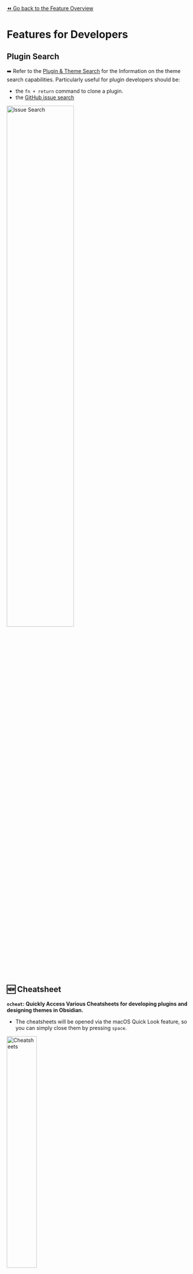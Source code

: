 [⏪ Go back to the Feature Overview](https://github.com/chrisgrieser/shimmering-obsidian/blob/main/README.md#feature-overview)

# Features for Developers

## Plugin Search
➡️ Refer to the [Plugin & Theme Search](documentation/Plugin%20and%20Theme%20Search.md#Plugins) for the Information on the theme search capabilities. Particularly useful for plugin developers should be:
- the `fn + return` command to clone a plugin.
- the [GitHub issue search](documentation/Plugin%20and%20Theme%20Search.md#%F0%9F%86%95-Searching-GitHub-Issues)

<img src="https://user-images.githubusercontent.com/73286100/139559362-747b0c57-c29b-45b5-bc62-4ab53c0718c5.gif" alt="Issue Search" width=60%>

## 🆕 Cheatsheet
**`ocheat`: Quickly Access Various Cheatsheets for developing plugins and designing themes in Obsidian.**
- The cheatsheets will be opened via the macOS Quick Look feature, so you can simply close them by pressing `space`.

<img src="https://i.imgur.com/nVT687p.png" alt="Cheatsheets" width=40%>

## Open various folders related to development
➡️ Refer to the section [Quick Access to hidden folders](documentation/Utility%20Features.md#Open-Various-Folders) for further information.


## Vault-Related features
➡️ Refer to the section [Change & Access your Vault](documentation/Utility%20Features.md#Change-and-Access-your-Vault) for information on how to:
- open the vault root in Finder
- open the vault root in your (default) Terminal
- quickly open the Help Vault


## 🆕 Beta Plugins
**`obeta`: Access beta-plugin-related commands.**
- Add a new plugin to your beta plugins.
- Open the repository of a beta plugin.
- Update all beta plugins.
- All commands require the [BRAT Plugin](https://github.com/TfTHacker/obsidian42-brat).

